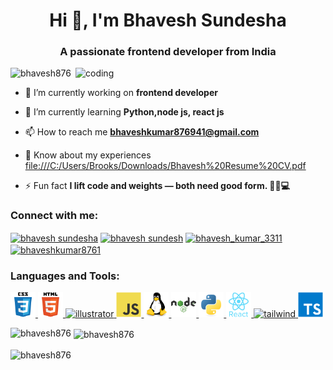 <h1 align="center">Hi 👋, I'm Bhavesh Sundesha</h1>
<h3 align="center">A passionate frontend developer from India</h3>

<img align="right" alt="coding" width="400" src="https://media3.giphy.com/media/v1.Y2lkPTc5MGI3NjExc3N0c2w5bG5yejA0b3B1bm8xZnlvNWhoNG56Z290dGswdDY3bXM3cyZlcD12MV9pbnRlcm5hbF9naWZfYnlfaWQmY3Q9Zw/L1R1tvI9svkIWwpVYr/giphy.gif">

<p align="left"> <img src="https://komarev.com/ghpvc/?username=bhavesh876&label=Profile%20views&color=0e75b6&style=flat" alt="bhavesh876" /> </p>

- 🔭 I’m currently working on **frontend developer**

- 🌱 I’m currently learning **Python,node js, react js**

- 📫 How to reach me **bhaveshkumar876941@gmail.com**

- 📄 Know about my experiences [file:///C:/Users/Brooks/Downloads/Bhavesh%20Resume%20CV.pdf](file:///C:/Users/Brooks/Downloads/Bhavesh%20Resume%20CV.pdf)

- ⚡ Fun fact **I lift code and weights — both need good form. 🏋️‍♂️💻**

<h3 align="left">Connect with me:</h3>
<p align="left">
<a href="https://linkedin.com/in/bhavesh sundesha" target="blank"><img align="center" src="https://raw.githubusercontent.com/rahuldkjain/github-profile-readme-generator/master/src/images/icons/Social/linked-in-alt.svg" alt="bhavesh sundesha" height="30" width="40" /></a>
<a href="https://fb.com/bhavesh sundesh" target="blank"><img align="center" src="https://raw.githubusercontent.com/rahuldkjain/github-profile-readme-generator/master/src/images/icons/Social/facebook.svg" alt="bhavesh sundesh" height="30" width="40" /></a>
<a href="https://instagram.com/bhavesh_kumar_3311" target="blank"><img align="center" src="https://raw.githubusercontent.com/rahuldkjain/github-profile-readme-generator/master/src/images/icons/Social/instagram.svg" alt="bhavesh_kumar_3311" height="30" width="40" /></a>
<a href="https://www.hackerrank.com/bhaveshkumar8761" target="blank"><img align="center" src="https://raw.githubusercontent.com/rahuldkjain/github-profile-readme-generator/master/src/images/icons/Social/hackerrank.svg" alt="bhaveshkumar8761" height="30" width="40" /></a>
</p>

<h3 align="left">Languages and Tools:</h3>
<p align="left"> <a href="https://www.w3schools.com/css/" target="_blank" rel="noreferrer"> <img src="https://raw.githubusercontent.com/devicons/devicon/master/icons/css3/css3-original-wordmark.svg" alt="css3" width="40" height="40"/> </a> <a href="https://www.w3.org/html/" target="_blank" rel="noreferrer"> <img src="https://raw.githubusercontent.com/devicons/devicon/master/icons/html5/html5-original-wordmark.svg" alt="html5" width="40" height="40"/> </a> <a href="https://www.adobe.com/in/products/illustrator.html" target="_blank" rel="noreferrer"> <img src="https://www.vectorlogo.zone/logos/adobe_illustrator/adobe_illustrator-icon.svg" alt="illustrator" width="40" height="40"/> </a> <a href="https://developer.mozilla.org/en-US/docs/Web/JavaScript" target="_blank" rel="noreferrer"> <img src="https://raw.githubusercontent.com/devicons/devicon/master/icons/javascript/javascript-original.svg" alt="javascript" width="40" height="40"/> </a> <a href="https://www.linux.org/" target="_blank" rel="noreferrer"> <img src="https://raw.githubusercontent.com/devicons/devicon/master/icons/linux/linux-original.svg" alt="linux" width="40" height="40"/> </a> <a href="https://nodejs.org" target="_blank" rel="noreferrer"> <img src="https://raw.githubusercontent.com/devicons/devicon/master/icons/nodejs/nodejs-original-wordmark.svg" alt="nodejs" width="40" height="40"/> </a> <a href="https://www.python.org" target="_blank" rel="noreferrer"> <img src="https://raw.githubusercontent.com/devicons/devicon/master/icons/python/python-original.svg" alt="python" width="40" height="40"/> </a> <a href="https://reactjs.org/" target="_blank" rel="noreferrer"> <img src="https://raw.githubusercontent.com/devicons/devicon/master/icons/react/react-original-wordmark.svg" alt="react" width="40" height="40"/> </a> <a href="https://tailwindcss.com/" target="_blank" rel="noreferrer"> <img src="https://www.vectorlogo.zone/logos/tailwindcss/tailwindcss-icon.svg" alt="tailwind" width="40" height="40"/> </a> <a href="https://www.typescriptlang.org/" target="_blank" rel="noreferrer"> <img src="https://raw.githubusercontent.com/devicons/devicon/master/icons/typescript/typescript-original.svg" alt="typescript" width="40" height="40"/> </a> </p>

<p><img align="left" src="https://github-readme-stats.vercel.app/api/top-langs?username=bhavesh876&show_icons=true&locale=en&layout=compact" alt="bhavesh876" /></p>

<p>&nbsp;<img align="center" src="https://github-readme-stats.vercel.app/api?username=bhavesh876&show_icons=true&locale=en" alt="bhavesh876" /></p>

<p><img align="center" src="https://github-readme-streak-stats.herokuapp.com/?user=bhavesh876&" alt="bhavesh876" /></p>
